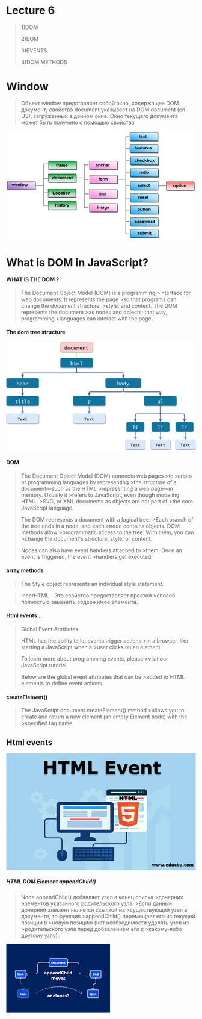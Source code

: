 # Lecture 6

>1)DOM
>
>2)BOM
>
>3)EVENTS
>
>4)DOM METHODS

# Window

>Объект window представляет собой окно, содержащее
>DOM документ; свойство document указывает на DOM 
>document (en-US), загруженный в данном окне. Окно 
>текущего документа может быть получено с помощью 
>свойства

![](/window1.png)

# What is DOM in JavaScript?

#### WHAT IS THE DOM ?

>The Document Object Model (DOM) is a programming >interface for web documents. It represents the page >so that programs can change the document structure, >style, and content. The DOM represents the document >as nodes and objects; that way, programming >languages can interact with the page.

#### The dom tree structure

![](/dom1.webp)

#### DOM

>The Document Object Model (DOM) connects web pages >to scripts or programming languages by representing >the structure of a document—such as the HTML >representing a web page—in memory. Usually it >refers to JavaScript, even though modeling HTML, >SVG, or XML documents as objects are not part of >the core JavaScript language.
>
>The DOM represents a document with a logical tree. >Each branch of the tree ends in a node, and each >node contains objects. DOM methods allow >programmatic access to the tree. With them, you can >change the document's structure, style, or content.
>
>Nodes can also have event handlers attached to >them. Once an event is triggered, the event >handlers get executed.

#### array methods

>The Style object represents an
>individual style statement.

>innerHTML - Это свойство предоставляет простой >способ полностью
>заменить содержимое элемента.

#### Html events …

>Global Event Attributes
>
>
>
>HTML has the ability to let events trigger actions >in a browser, like starting a JavaScript when a >user clicks on an element.
>
>To learn more about programming events, please >visit our JavaScript tutorial.
>
>Below are the global event attributes that can be >added to HTML elements to define event actions.


#### createElement()

>The JavaScript document.createElement() method >allows you to create and return a
>new element (an empty Element node) with the >specified tag name.

## Html events

![](/HTML-Event-2.png)


##### HTML DOM Element appendChild()

>Node.appendChild() добавляет узел в конец списка >дочерних элементов указанного родительского узла. >Если данный дочерний элемент является ссылкой на >существующий узел в документе, то функция >appendChild() перемещает его из текущей позиции в >новую позицию (нет необходимости удалять узел из >родительского узла перед добавлением его к >какому-либо другому узлу).

![](/be.png)
